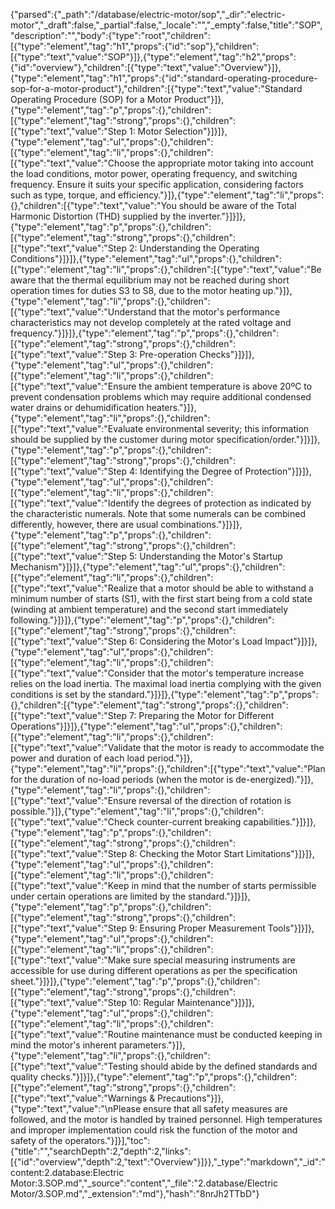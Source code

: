 {"parsed":{"_path":"/database/electric-motor/sop","_dir":"electric-motor","_draft":false,"_partial":false,"_locale":"","_empty":false,"title":"SOP","description":"","body":{"type":"root","children":[{"type":"element","tag":"h1","props":{"id":"sop"},"children":[{"type":"text","value":"SOP"}]},{"type":"element","tag":"h2","props":{"id":"overview"},"children":[{"type":"text","value":"Overview"}]},{"type":"element","tag":"h1","props":{"id":"standard-operating-procedure-sop-for-a-motor-product"},"children":[{"type":"text","value":"Standard Operating Procedure (SOP) for a Motor Product"}]},{"type":"element","tag":"p","props":{},"children":[{"type":"element","tag":"strong","props":{},"children":[{"type":"text","value":"Step 1: Motor Selection"}]}]},{"type":"element","tag":"ul","props":{},"children":[{"type":"element","tag":"li","props":{},"children":[{"type":"text","value":"Choose the appropriate motor taking into account the load conditions, motor power, operating frequency, and switching frequency. Ensure it suits your specific application, considering factors such as type, torque, and efficiency."}]},{"type":"element","tag":"li","props":{},"children":[{"type":"text","value":"You should be aware of the Total Harmonic Distortion (THD) supplied by the inverter."}]}]},{"type":"element","tag":"p","props":{},"children":[{"type":"element","tag":"strong","props":{},"children":[{"type":"text","value":"Step 2: Understanding the Operating Conditions"}]}]},{"type":"element","tag":"ul","props":{},"children":[{"type":"element","tag":"li","props":{},"children":[{"type":"text","value":"Be aware that the thermal equilibrium may not be reached during short operation times for duties S3 to S8, due to the motor heating up."}]},{"type":"element","tag":"li","props":{},"children":[{"type":"text","value":"Understand that the motor's performance characteristics may not develop completely at the rated voltage and frequency."}]}]},{"type":"element","tag":"p","props":{},"children":[{"type":"element","tag":"strong","props":{},"children":[{"type":"text","value":"Step 3: Pre-operation Checks"}]}]},{"type":"element","tag":"ul","props":{},"children":[{"type":"element","tag":"li","props":{},"children":[{"type":"text","value":"Ensure the ambient temperature is above 20ºC to prevent condensation problems which may require additional condensed water drains or dehumidification heaters."}]},{"type":"element","tag":"li","props":{},"children":[{"type":"text","value":"Evaluate environmental severity; this information should be supplied by the customer during motor specification/order."}]}]},{"type":"element","tag":"p","props":{},"children":[{"type":"element","tag":"strong","props":{},"children":[{"type":"text","value":"Step 4: Identifying the Degree of Protection"}]}]},{"type":"element","tag":"ul","props":{},"children":[{"type":"element","tag":"li","props":{},"children":[{"type":"text","value":"Identify the degrees of protection as indicated by the characteristic numerals. Note that some numerals can be combined differently, however, there are usual combinations."}]}]},{"type":"element","tag":"p","props":{},"children":[{"type":"element","tag":"strong","props":{},"children":[{"type":"text","value":"Step 5: Understanding the Motor's Startup Mechanism"}]}]},{"type":"element","tag":"ul","props":{},"children":[{"type":"element","tag":"li","props":{},"children":[{"type":"text","value":"Realize that a motor should be able to withstand a minimum number of starts (S1), with the first start being from a cold state (winding at ambient temperature) and the second start immediately following."}]}]},{"type":"element","tag":"p","props":{},"children":[{"type":"element","tag":"strong","props":{},"children":[{"type":"text","value":"Step 6: Considering the Motor's Load Impact"}]}]},{"type":"element","tag":"ul","props":{},"children":[{"type":"element","tag":"li","props":{},"children":[{"type":"text","value":"Consider that the motor's temperature increase relies on the load inertia. The maximal load inertia complying with the given conditions is set by the standard."}]}]},{"type":"element","tag":"p","props":{},"children":[{"type":"element","tag":"strong","props":{},"children":[{"type":"text","value":"Step 7: Preparing the Motor for Different Operations"}]}]},{"type":"element","tag":"ul","props":{},"children":[{"type":"element","tag":"li","props":{},"children":[{"type":"text","value":"Validate that the motor is ready to accommodate the power and duration of each load period."}]},{"type":"element","tag":"li","props":{},"children":[{"type":"text","value":"Plan for the duration of no-load periods (when the motor is de-energized)."}]},{"type":"element","tag":"li","props":{},"children":[{"type":"text","value":"Ensure reversal of the direction of rotation is possible."}]},{"type":"element","tag":"li","props":{},"children":[{"type":"text","value":"Check counter-current breaking capabilities."}]}]},{"type":"element","tag":"p","props":{},"children":[{"type":"element","tag":"strong","props":{},"children":[{"type":"text","value":"Step 8: Checking the Motor Start Limitations"}]}]},{"type":"element","tag":"ul","props":{},"children":[{"type":"element","tag":"li","props":{},"children":[{"type":"text","value":"Keep in mind that the number of starts permissible under certain operations are limited by the standard."}]}]},{"type":"element","tag":"p","props":{},"children":[{"type":"element","tag":"strong","props":{},"children":[{"type":"text","value":"Step 9: Ensuring Proper Measurement Tools"}]}]},{"type":"element","tag":"ul","props":{},"children":[{"type":"element","tag":"li","props":{},"children":[{"type":"text","value":"Make sure special measuring instruments are accessible for use during different operations as per the specification sheet."}]}]},{"type":"element","tag":"p","props":{},"children":[{"type":"element","tag":"strong","props":{},"children":[{"type":"text","value":"Step 10: Regular Maintenance"}]}]},{"type":"element","tag":"ul","props":{},"children":[{"type":"element","tag":"li","props":{},"children":[{"type":"text","value":"Routine maintenance must be conducted keeping in mind the motor's inherent parameters."}]},{"type":"element","tag":"li","props":{},"children":[{"type":"text","value":"Testing should abide by the defined standards and quality checks."}]}]},{"type":"element","tag":"p","props":{},"children":[{"type":"element","tag":"strong","props":{},"children":[{"type":"text","value":"Warnings & Precautions"}]},{"type":"text","value":"\nPlease ensure that all safety measures are followed, and the motor is handled by trained personnel. High temperatures and improper implementation could risk the function of the motor and safety of the operators."}]}],"toc":{"title":"","searchDepth":2,"depth":2,"links":[{"id":"overview","depth":2,"text":"Overview"}]}},"_type":"markdown","_id":"content:2.database:Electric Motor:3.SOP.md","_source":"content","_file":"2.database/Electric Motor/3.SOP.md","_extension":"md"},"hash":"8nrJh2TTbD"}
